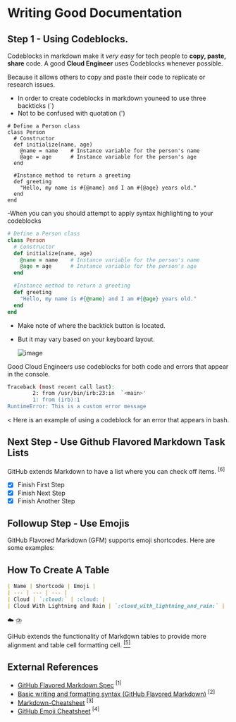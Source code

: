  # Writing Good Documentation

## Step 1 - Using Codeblocks.

Codeblocks in markdown make it *very easy* for tech people to **copy, paste, share** code.
A good __Cloud Engineer__ uses Codeblocks whenever possible.

Because it allows others to copy and paste their code to replicate or research issues.


- In order to create codeblocks in markdown youneed to use three backticks (`)
- Not to be confused with quotation (')
```
# Define a Person class
class Person
  # Constructor
  def initialize(name, age)
    @name = name    # Instance variable for the person's name
    @age = age      # Instance variable for the person's age
  end

  #Instance method to return a greeting
  def greeting
    "Hello, my name is #{@name} and I am #{@age} years old."
  end
end
```


-When you can you should attempt to apply syntax highlighting to your codeblocks

```ruby
# Define a Person class
class Person
  # Constructor
  def initialize(name, age)
    @name = name    # Instance variable for the person's name
    @age = age      # Instance variable for the person's age
  end

  #Instance method to return a greeting
  def greeting
    "Hello, my name is #{@name} and I am #{@age} years old."
  end
end
```

- Make note of where the backtick button is located.
- But it may vary based on your keyboard layout.

  ![image](https://github.com/simwms163/github-docs-example-info/assets/134225066/92cbf81c-bdd5-468c-bd68-646aefadd2cd)

Good Cloud Engineers use codeblocks for both code and errors that appear in the console. 

```bash
Traceback (most recent call last):
        2: from /usr/bin/irb:23:in  `<main>'
        1: from (irb):1
RuntimeError: This is a custom error message
``` 

< Here is an example of using a codeblock for an error that appears in bash.

## Next Step - Use Github Flavored Markdown Task Lists

GitHub extends Markdown to have a list where you can check off items. <sup>[6]</sup>

- [x] Finish First Step
- [x] Finish Next Step
- [x] Finish Another Step

## Followup Step - Use Emojis

GitHub Flavored Markdown (GFM) supports emoji shortcodes.
Here are some examples:

## How To Create A Table 

```markdown
| Name | Shortcode | Emoji |
| --- | --- | --- |
| Cloud | `:cloud:` | :cloud: |
| Cloud With Lightning and Rain | `:cloud_with_lightning_and_rain:` | :cloud_with_lightning_and_rain: |
```
:cloud:
:cloud_with_lightning_and_rain:

GiHub extends the functionality of Markdown tables to provide more alignment and table cell formatting cell. [<sup>[5]</sup>](#external-references)



## External References

- [GitHub Flavored Markdown Spec](https://github.github.com/gfm/gfm/) <sup>[1]</sup>
- [Basic writing and formatting syntax (GitHub Flavored Markdown)](https://docs.github.com/en/get-started/writing-on-github/getting-started-with-writing-and-formatting-on-github/about-writing-and-formatting-on-github/basic-writing-and-formatting-syntax#quoting-text) <sup>[2]</sup>
- [Markdown-Cheatsheet](https://github.com/adam-p/markdown-here/wiki/Markdown-Cheatsheet) <sup>[3]</sup>
- [GitHub Emoji Cheatsheet](https://jimit105.github.io/github-emoji-cheatsheet/) <sup>[4]</sup>
